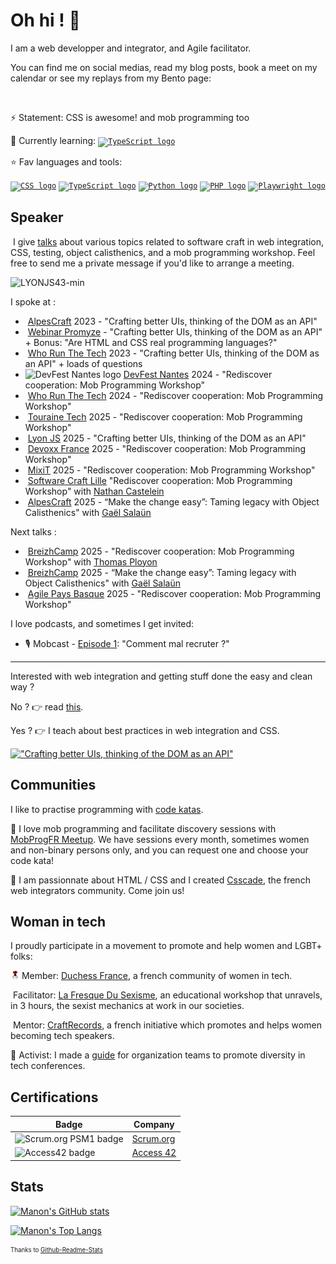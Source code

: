 # Oh hi ! 👋

I am a web developper and integrator, and Agile facilitator.

You can find me on social medias, read my blog posts, book a meet on my calendar or see my replays from my Bento page:

<a href="https://bento.me/manoncarbonnel" target="_blank"><img width="25px" src="https://cdn.prod.website-files.com/6335b33630f88833a92915fc/63e501246a370e0d4462f2ed_herologo.png" alt="" /></a> 

⚡ Statement: CSS is awesome! and mob programming too

🌱 Currently learning: <a href="https://www.typescriptlang.org/"><code><img width="18px" src="https://upload.wikimedia.org/wikipedia/commons/thumb/4/4c/Typescript_logo_2020.svg/2048px-Typescript_logo_2020.svg.png" alt="TypeScript logo"/></code></a>

⭐️ Fav languages and tools:

<a href="https://developer.mozilla.org/en-US/docs/Web/CSS"><code><img width="18px" src="https://upload.wikimedia.org/wikipedia/commons/thumb/d/d5/CSS3_logo_and_wordmark.svg/1200px-CSS3_logo_and_wordmark.svg.png" alt="CSS logo"/></code></a> <a href="https://www.typescriptlang.org/"><code><img width="18px" src="https://upload.wikimedia.org/wikipedia/commons/thumb/4/4c/Typescript_logo_2020.svg/2048px-Typescript_logo_2020.svg.png" alt="TypeScript logo"/></code></a> <a href="https://www.python.org/"><code><img width="18px" src="https://upload.wikimedia.org/wikipedia/commons/thumb/c/c3/Python-logo-notext.svg/1200px-Python-logo-notext.svg.png" alt="Python logo"/></code></a> <a href="https://www.php.net/"><code><img width="18px" src="https://upload.wikimedia.org/wikipedia/commons/thumb/2/27/PHP-logo.svg/2560px-PHP-logo.svg.png" alt="PHP logo"/></code></a> <a href="https://playwright.dev/"><code><img width="18px" src="https://playwright.dev/img/playwright-logo.svg" alt="Playwright logo"/></code></a>

## Speaker

<img width="14px" src="https://d1fdloi71mui9q.cloudfront.net/9L67stmTvm9DSEGUPh3I_sessionize.png" alt=""/> I give [talks](https://sessionize.com/manon-carbonnel/) about various topics related to software craft in web integration, CSS, testing, object calisthenics, and a mob programming workshop. Feel free to send me a private message if you'd like to arrange a meeting.

![LYONJS43-min](https://github.com/user-attachments/assets/d06fbf9c-7400-4e03-ac09-dbaf02fd8b42)

I spoke at :

* <img width="14px" src="https://d1fdloi71mui9q.cloudfront.net/V3odxu6iRcCdZoNqUvT1_alpescraft.png" alt=""/> [AlpesCraft](https://youtu.be/rzPwyMVVAQI) 2023 - "Crafting better UIs, thinking of the DOM as an API"
* <img width="14px" src="https://d1fdloi71mui9q.cloudfront.net/RVSqur9xQ4SPVRR2jua0_promyze.png" alt=""/> [Webinar Promyze](https://youtu.be/_0-ZyuY0xdA) - "Crafting better UIs, thinking of the DOM as an API" + Bonus: "Are HTML and CSS real programming languages?"
* <img width="14px" src="https://whorunthetech.com/wp-content/uploads/2023/05/who-run-the-tech-logo-V2-1.png" alt=""/> [Who Run The Tech](https://youtu.be/ufdjnMGGYbk?si=5thhWGxtMhUSCrAM) 2023 - "Crafting better UIs, thinking of the DOM as an API" + loads of questions
* <img width="14px" src="https://devfest2024.gdgnantes.com/images/logo-long.svg" alt="DevFest Nantes logo"/> [DevFest Nantes](https://devfest2024.gdgnantes.com/sessions/redecouvrir_la_cooperation___atelier_de_mob_programming/) 2024 - "Rediscover cooperation: Mob Programming Workshop"
* <img width="14px" src="http://whorunthetech.com/wp-content/uploads/2023/05/who-run-the-tech-icone-V1.png" alt=""/> [Who Run The Tech](https://whorunthetech.com/) 2024 - "Rediscover cooperation: Mob Programming Workshop"
* <img width="14px" src="https://touraine.tech/_nuxt/img/logo.97c6093.svg" alt=""/> [Touraine Tech](https://touraine.tech/) 2025 - "Rediscover cooperation: Mob Programming Workshop"
* <img width="14px" src="https://www.lyonjs.org/android-chrome-512x512.png" alt=""/> [Lyon JS](https://youtu.be/jZGWoGgeeJ0?si=g7jel7k4TzZlc6W-) 2025 - "Crafting better UIs, thinking of the DOM as an API"
* <img width="14px" src="https://www.devoxx.fr/wp-content/uploads/2023/10/devoxxfrance.svg" alt=""/> [Devoxx France](https://www.devoxx.fr/) 2025 - "Rediscover cooperation: Mob Programming Workshop"
* <img width="14px" src="https://mixitconf.org/images/png/fbpreview.png" alt=""/> [MixiT](https://mixitconf.org/) 2025 - "Rediscover cooperation: Mob Programming Workshop"
* <img width="14px" src="https://encrypted-tbn0.gstatic.com/images?q=tbn:ANd9GcR0t2749W45Dk5Ap4Qznd5sxv5zMbRqvMkuXg" alt=""/> [Software Craft Lille](https://www.meetup.com/software-craftsmanship-lille/events/307437811) "Rediscover cooperation: Mob Programming Workshop" with [Nathan Castelein](https://www.linkedin.com/in/nathancastelein/)
* <img width="14px" src="https://d1fdloi71mui9q.cloudfront.net/V3odxu6iRcCdZoNqUvT1_alpescraft.png" alt=""/> [AlpesCraft](https://www.alpescraft.fr/) 2025 - “Make the change easy”: Taming legacy with Object Calisthenics" with [Gaël Salaün]([https://github.com/gsalaun1](https://www.linkedin.com/in/gael-salaun/))

Next talks :
* <img width="14px" src="https://encrypted-tbn0.gstatic.com/images?q=tbn:ANd9GcTKFa-AjrpvuzoVViNLMj-StPDwo6R3HSl4HA&s" alt=""/> [BreizhCamp](https://www.breizhcamp.org/) 2025 - "Rediscover cooperation: Mob Programming Workshop" with [Thomas Ployon](https://www.linkedin.com/in/thomas-ployon-8bb9a2176/)
* <img width="14px" src="https://encrypted-tbn0.gstatic.com/images?q=tbn:ANd9GcTKFa-AjrpvuzoVViNLMj-StPDwo6R3HSl4HA&s" alt=""/> [BreizhCamp](https://www.breizhcamp.org/) 2025 - “Make the change easy”: Taming legacy with Object Calisthenics" with [Gaël Salaün]([https://github.com/gsalaun1](https://www.linkedin.com/in/gael-salaun/))
* <img width="14px" src="https://agile-paysbasque.fr/favicon-144.png" alt=""/> [Agile Pays Basque](https://agile-paysbasque.fr/) 2025 - "Rediscover cooperation: Mob Programming Workshop"

I love podcasts, and sometimes I get invited:
* 🎙️ Mobcast - [Episode 1](https://open.spotify.com/episode/5fkTzolcV8q0uPQ15tf9E0?si=9be9e3c2db5b44ec): "Comment mal recruter ?"

***

Interested with web integration and getting stuff done the easy and clean way ?

No ? 👉 read [this](https://medium.com/@manon.carbonnel/why-dont-developers-like-css-947a1b2ecaaf).

Yes ? 👉 I teach about best practices in web integration and CSS.

[!["Crafting better UIs, thinking of the DOM as an API"](https://img.youtube.com/vi/jZGWoGgeeJ0/0.jpg)](https://www.youtube.com/watch?v=jZGWoGgeeJ0)

## Communities

I like to practise programming with [code katas](https://github.com/manoncarbonnel?tab=repositories&q=kata).

🐙 I love mob programming and facilitate discovery sessions with [MobProgFR Meetup](https://linktr.ee/mobprogfr). We have sessions every month, sometimes women and non-binary persons only, and you can request one and choose your code kata!

🌊 I am passionnate about HTML / CSS and I created [Csscade](https://github.com/Csscade), the french web integrators community. Come join us!

## Woman in tech

I proudly participate in a movement to promote and help women and LGBT+ folks:

<img width="14px" src="https://github.com/DuchessFrance/duchessfr/blob/master/communication/Logo%20Worldwide/duchess_200x200pt_nobg.png?raw=true" alt=""/> Member: [Duchess France](http://www.duchess-france.fr/), a french community of women in tech.

<img width="14px" src="https://media.licdn.com/dms/image/C4E0BAQF90_Jhto4x8g/company-logo_200_200/0/1663758297626?e=2147483647&v=beta&t=dP8fs6t31RyzFTzJSWhhEdr3Ec4mAE5HhHjJ2wDY3w0" alt=""/> Facilitator: [La Fresque Du Sexisme](https://fresque-du-sexisme.org/), an educational workshop that unravels, in 3 hours, the sexist mechanics at work in our societies.

<img width="14px" src="https://www.notion.so/image/https%3A%2F%2Fs3-us-west-2.amazonaws.com%2Fsecure.notion-static.com%2F27107bb5-5f64-423a-ad04-cd06e63a99d7%2Flogo.svg?table=block&id=778d46f8-46df-4486-b951-e03c9e0897cf&cache=v2" alt=""/> Mentor: [CraftRecords](https://craftsrecords.org/), a french initiative which promotes and helps women becoming tech speakers.

📖 Activist: I made a [guide](https://medium.com/@manon.carbonnel/favoriser-la-mixit%C3%A9-dans-les-conf%C3%A9rences-tech-un-guide-introduction-478ade9e96b3) for organization teams to promote diversity in tech conferences.

## Certifications

| Badge | Company |
| -------- | ------- |
| <img width="50px" alt="Scrum.org PSM1 badge" src="https://static.scrum.org/web/badges/badge-psmi.svg"/>  | [Scrum.org](https://www.scrum.org/user/706587)    |
|  <img width="50px" alt="Access42 badge" src="https://media.licdn.com/dms/image/v2/C560BAQHqUiQJG_7UfA/company-logo_200_200/company-logo_200_200/0/1631311811891?e=2147483647&v=beta&t=ezx65WXBq7yS2l0Vzvv5YJDYCnud3EAAOjTr1k6mDfU"/> | [Access 42](https://certificate.bcdiploma.com/check/23ABCCCDE68ED3A512A42FD13C91F12825787809E985B26D0AC8BD00EE644A19amZ6QXMwbXFxUDRQV2gwNEFVMDhsYjMrSmVrS1VlVmlyUUpOZVhJMU0xQ0NnYXFU)     |

## Stats

[![Manon's GitHub stats](https://github-readme-stats.vercel.app/api?username=manoncarbonnel&show_icons=true&theme=dark)](https://github.com/anuraghazra/github-readme-stats)

[![Manon's Top Langs](https://github-readme-stats.vercel.app/api/top-langs/?username=manoncarbonnel&layout=compact&theme=dark)](https://github.com/anuraghazra/github-readme-stats)

<sub><sup>Thanks to [Github-Readme-Stats](https://github.com/anuraghazra/github-readme-stats)</sup></sub>

<!--
**manoncarbonnel/manoncarbonnel** is a ✨ _special_ ✨ repository because its `README.md` (this file) appears on your GitHub profile.

Here are some ideas to get you started:

- 🔭 I’m currently working on ...
- 🌱 I’m currently learning ...
- 👯 I’m looking to collaborate on ...
- 🤔 I’m looking for help with ...
- 💬 Ask me about ...
- 📫 How to reach me: ...
- 😄 Pronouns: ...
- ⚡ Fun fact: ...
-->
